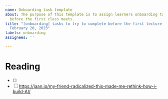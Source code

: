 ```yaml
---
name: Onboarding task template
about: The purpose of this template is to assign learners onboarding tasks to complete
  before the first class meets.
title: "[onboarding] tasks to try to complete before the first lecture on Monday,
  February 20, 2023"
labels: onboarding
assignees: ''

---
```


# Reading
- [ ] 
- [ ] https://jaan.io/my-friend-radicalized-this-made-me-rethink-how-i-build-AI/
